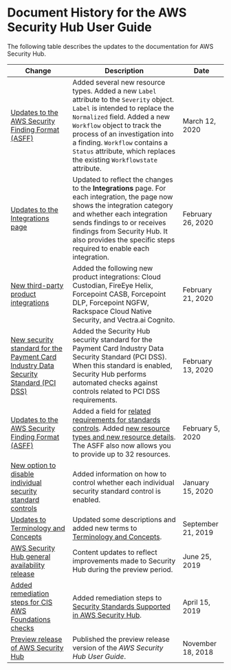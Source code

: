 # Document History for the AWS Security Hub User Guide<a name="doc-history"></a>

The following table describes the updates to the documentation for AWS Security Hub\.

| Change | Description | Date | 
| --- |--- |--- |
| [Updates to the AWS Security Finding Format \(ASFF\)](https://docs.aws.amazon.com/securityhub/latest/userguide/securityhub-findings-format.html) | Added several new resource types\. Added a new `Label` attribute to the `Severity` object\. `Label` is intended to replace the `Normalized` field\. Added a new `Workflow` object to track the process of an investigation into a finding\. `Workflow` contains a `Status` attribute, which replaces the existing `Workflowstate` attribute\. | March 12, 2020 | 
| [Updates to the Integrations page](https://docs.aws.amazon.com/securityhub/latest/userguide/securityhub-integrations-managing.html) | Updated to reflect the changes to the **Integrations** page\. For each integration, the page now shows the integration category and whether each integration sends findings to or receives findings from Security Hub\. It also provides the specific steps required to enable each integration\. | February 26, 2020 | 
| [New third\-party product integrations](https://docs.aws.amazon.com/securityhub/latest/userguide/securityhub-partner-providers.html) | Added the following new product integrations: Cloud Custodian, FireEye Helix, Forcepoint CASB, Forcepoint DLP, Forcepoint NGFW, Rackspace Cloud Native Security, and Vectra\.ai Cognito\. | February 21, 2020 | 
| [New security standard for the Payment Card Industry Data Security Standard \(PCI DSS\)](https://docs.aws.amazon.com/securityhub/latest/userguide/securityhub-standards-pcidss.html) | Added the Security Hub security standard for the Payment Card Industry Data Security Standard \(PCI DSS\)\. When this standard is enabled, Security Hub performs automated checks against controls related to PCI DSS requirements\. | February 13, 2020 | 
| [Updates to the AWS Security Finding Format \(ASFF\)](https://docs.aws.amazon.com/securityhub/latest/userguide/securityhub-findings-format.html) | Added a field for [related requirements for standards controls](https://docs.aws.amazon.com/securityhub/latest/userguide/securityhub-findings-format.html#asff-compliance)\. Added [new resource types and new resource details](https://docs.aws.amazon.com/securityhub/latest/userguide/securityhub-findings-format.html#asff-resources)\. The ASFF also now allows you to provide up to 32 resources\. | February 5, 2020 | 
| [New option to disable individual security standard controls](https://docs.aws.amazon.com/securityhub/latest/userguide/securityhub-standards.html#securityhub-controls-disable) | Added information on how to control whether each individual security standard control is enabled\. | January 15, 2020 | 
| [Updates to Terminology and Concepts](https://docs.aws.amazon.com/securityhub/latest/userguide/securityhub-concepts.html) | Updated some descriptions and added new terms to [Terminology and Concepts](https://docs.aws.amazon.com/securityhub/latest/userguide/securityhub-concepts.html)\. | September 21, 2019 | 
| [AWS Security Hub general availability release](#doc-history) | Content updates to reflect improvements made to Security Hub during the preview period\. | June 25, 2019 | 
| [Added remediation steps for CIS AWS Foundations checks](https://docs.aws.amazon.com/securityhub/securityhub-standards.html) | Added remediation steps to [Security Standards Supported in AWS Security Hub](https://docs.aws.amazon.com/securityhub/latest/userguide/securityhub-standards.html)\. | April 15, 2019 | 
| [Preview release of AWS Security Hub](#doc-history) | Published the preview release version of the *AWS Security Hub User Guide*\. | November 18, 2018 | 